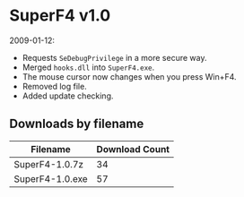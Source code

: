# SuperF4 v1.0

2009-01-12:
- Requests `SeDebugPrivilege` in a more secure way.
- Merged `hooks.dll` into `SuperF4.exe`.
- The mouse cursor now changes when you press Win+F4.
- Removed log file.
- Added update checking.

## Downloads by filename

Filename        | Download Count
--------------- | --------------
SuperF4-1.0.7z  |             34
SuperF4-1.0.exe |             57
